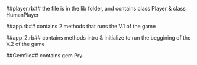 ##player.rb##
the file is in the lib folder, and contains class Player & class HumanPlayer

##app.rb##
contains 2 methods that runs the V.1 of the game

##app_2.rb##
contains methods intro & initialize to run the beggining of the V.2 of the game 

##Gemfile##
contains gem Pry 






